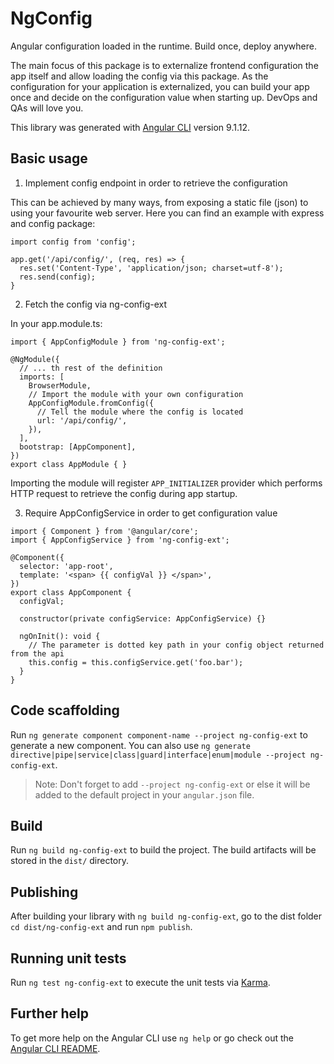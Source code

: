 # NgConfig

Angular configuration loaded in the runtime. Build once, deploy anywhere.

The main focus of this package is to externalize frontend configuration the app itself and allow loading the config via this package.
As the configuration for your application is externalized, you can build your app once and decide on the configuration value when starting up.
DevOps and QAs will love you.

This library was generated with [Angular CLI](https://github.com/angular/angular-cli) version 9.1.12.

## Basic usage

1) Implement config endpoint in order to retrieve the configuration

This can be achieved by many ways, from exposing a static file (json) to using your favourite web server.
Here you can find an example with express and config package:

```nodejs
import config from 'config';

app.get('/api/config/', (req, res) => {
  res.set('Content-Type', 'application/json; charset=utf-8');
  res.send(config);
}
```

2) Fetch the config via ng-config-ext

In your app.module.ts:

```angular
import { AppConfigModule } from 'ng-config-ext';

@NgModule({
  // ... th rest of the definition
  imports: [
    BrowserModule,
    // Import the module with your own configuration
    AppConfigModule.fromConfig({
      // Tell the module where the config is located
      url: '/api/config/',
    }),
  ],
  bootstrap: [AppComponent],
})
export class AppModule { }
```

Importing the module will register `APP_INITIALIZER` provider which performs HTTP request to retrieve the config during app startup.

3) Require AppConfigService in order to get configuration value

```angular
import { Component } from '@angular/core';
import { AppConfigService } from 'ng-config-ext';

@Component({
  selector: 'app-root',
  template: '<span> {{ configVal }} </span>',
})
export class AppComponent {
  configVal;

  constructor(private configService: AppConfigService) {}

  ngOnInit(): void {
    // The parameter is dotted key path in your config object returned from the api
    this.config = this.configService.get('foo.bar');
  }
}
```

## Code scaffolding

Run `ng generate component component-name --project ng-config-ext` to generate a new component. You can also use `ng generate directive|pipe|service|class|guard|interface|enum|module --project ng-config-ext`.
> Note: Don't forget to add `--project ng-config-ext` or else it will be added to the default project in your `angular.json` file. 

## Build

Run `ng build ng-config-ext` to build the project. The build artifacts will be stored in the `dist/` directory.

## Publishing

After building your library with `ng build ng-config-ext`, go to the dist folder `cd dist/ng-config-ext` and run `npm publish`.

## Running unit tests

Run `ng test ng-config-ext` to execute the unit tests via [Karma](https://karma-runner.github.io).

## Further help

To get more help on the Angular CLI use `ng help` or go check out the [Angular CLI README](https://github.com/angular/angular-cli/blob/master/README.md).
